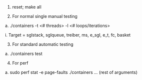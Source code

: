 1.	reset; make all


2.	For normal single manual testing

a.	./containers -t <# threads> -l <# loops/iterations> <target>

i.	Target = sglstack, sglqueue, treiber, ms, e_sgl, e_t, fc, basket


3.	For standard automatic testing

a.	./containers test


4.	For perf

a.	sudo perf stat -e page-faults ./containers … (rest of arguments)
